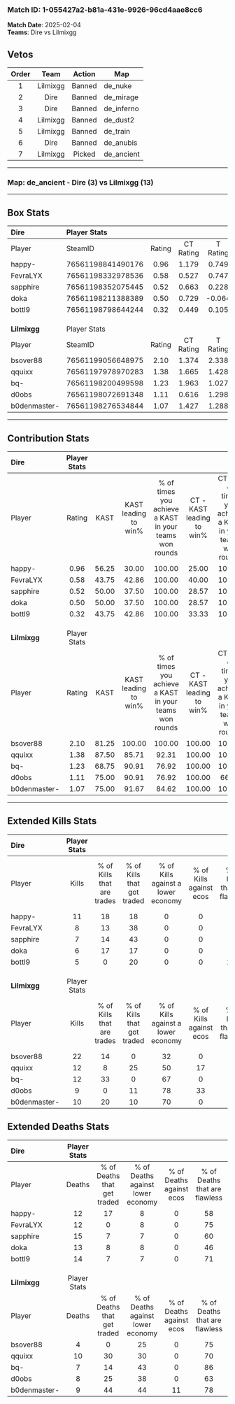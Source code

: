 ### Match ID: 1-055427a2-b81a-431e-9926-96cd4aae8cc6  
**Match Date**: 2025-02-04  
**Teams**: Dire vs Lilmixgg  

## Vetos  

| Order | Team | Action | Map |
| :---: | :--: | :----: | --- |
| 1 | Lilmixgg | Banned | de_nuke |
| 2 | Dire | Banned | de_mirage |
| 3 | Dire | Banned | de_inferno |
| 4 | Lilmixgg | Banned | de_dust2 |
| 5 | Lilmixgg | Banned | de_train |
| 6 | Dire | Banned | de_anubis |
| 7 | Lilmixgg | Picked | de_ancient |

---  

### **Map**: de_ancient - Dire (3) vs Lilmixgg (13)  
---  

## Box Stats  

| **Dire**     | Player Stats      |        |           |          |       |       |       |         |        |      |     |
| :- | :- | :-: | :-: | :-: | :-: | :-: | :-: | :-: | :-: | :-: | :-: |
| Player       | SteamID           | Rating | CT Rating | T Rating | KAST  |  ADR  | Kills | Assists | Deaths | K/D  | HS% |
| happy-       | 76561198841490176 |  0.96  |   1.179   |  0.749   | 56.25 | 87.6  |  11   |    2    |   12   | 0.92 | 81  |
| FevraLYX     | 76561198332978536 |  0.58  |   0.527   |  0.747   | 43.75 | 50.9  |   8   |    1    |   12   | 0.67 | 50  |
| sapphire     | 76561198352075445 |  0.52  |   0.663   |  0.228   | 50.00 | 63.6  |   7   |    2    |   15   | 0.47 | 28  |
| doka         | 76561198211388389 |  0.50  |   0.729   |  -0.064  | 50.00 | 56.0  |   6   |    0    |   13   | 0.46 | 66  |
| bottl9       | 76561198798644244 |  0.32  |   0.449   |  0.105   | 43.75 | 40.1  |   5   |    1    |   14   | 0.36 | 40  |
|              |                   |        |           |          |       |       |       |         |        |      |     |
|              |                   |        |           |          |       |       |       |         |        |      |     |
|              |                   |        |           |          |       |       |       |         |        |      |     |
| **Lilmixgg** | Player Stats      |        |           |          |       |       |       |         |        |      |     |
| Player       | SteamID           | Rating | CT Rating | T Rating | KAST  |  ADR  | Kills | Assists | Deaths | K/D  | HS% |
| bsover88     | 76561199056648975 |  2.10  |   1.374   |  2.338   | 81.25 | 120.6 |  22   |    0    |   4    | 5.50 | 50  |
| qquixx       | 76561197978970283 |  1.38  |   1.665   |  1.428   | 87.50 | 99.5  |  12   |    8    |   10   | 1.20 | 41  |
| bq-          | 76561198200499598 |  1.23  |   1.963   |  1.027   | 68.75 | 76.0  |  12   |    1    |   7    | 1.71 | 25  |
| d0obs        | 76561198072691348 |  1.11  |   0.616   |  1.298   | 75.00 | 67.1  |   9   |   10    |   8    | 1.13 | 44  |
| b0denmaster- | 76561198276534844 |  1.07  |   1.427   |  1.288   | 75.00 | 63.9  |  10   |    3    |   9    | 1.11 | 50  |
---  

## Contribution Stats  

| **Dire**     | Player Stats |       |                      |                                                        |                           |                                                             |                          |                                                            |
| :- | :-: | :-: | :-: | :-: | :-: | :-: | :-: | :-: |
| Player       |    Rating    | KAST  | KAST leading to win% | % of times you achieve a KAST in your teams won rounds | CT - KAST leading to win% | CT - % of times you achieve a KAST in your teams won rounds | T - KAST leading to win% | T - % of times you achieve a KAST in your teams won rounds |
| happy-       |     0.96     | 56.25 |        30.00         |                         100.00                         |           25.00           |                           100.00                            |          50.00           |                           100.00                           |
| FevraLYX     |     0.58     | 43.75 |        42.86         |                         100.00                         |           40.00           |                           100.00                            |          50.00           |                           100.00                           |
| sapphire     |     0.52     | 50.00 |        37.50         |                         100.00                         |           28.57           |                           100.00                            |          100.00          |                           100.00                           |
| doka         |     0.50     | 50.00 |        37.50         |                         100.00                         |           28.57           |                           100.00                            |          100.00          |                           100.00                           |
| bottl9       |     0.32     | 43.75 |        42.86         |                         100.00                         |           33.33           |                           100.00                            |          100.00          |                           100.00                           |
|              |              |       |                      |                                                        |                           |                                                             |                          |                                                            |
|              |              |       |                      |                                                        |                           |                                                             |                          |                                                            |
|              |              |       |                      |                                                        |                           |                                                             |                          |                                                            |
| **Lilmixgg** | Player Stats |       |                      |                                                        |                           |                                                             |                          |                                                            |
| Player       |    Rating    | KAST  | KAST leading to win% | % of times you achieve a KAST in your teams won rounds | CT - KAST leading to win% | CT - % of times you achieve a KAST in your teams won rounds | T - KAST leading to win% | T - % of times you achieve a KAST in your teams won rounds |
| bsover88     |     2.10     | 81.25 |        100.00        |                         100.00                         |          100.00           |                           100.00                            |          100.00          |                           100.00                           |
| qquixx       |     1.38     | 87.50 |        85.71         |                         92.31                          |          100.00           |                           100.00                            |          81.82           |                           90.00                            |
| bq-          |     1.23     | 68.75 |        90.91         |                         76.92                          |          100.00           |                           100.00                            |          87.50           |                           70.00                            |
| d0obs        |     1.11     | 75.00 |        90.91         |                         76.92                          |          100.00           |                            66.67                            |          88.89           |                           80.00                            |
| b0denmaster- |     1.07     | 75.00 |        91.67         |                         84.62                          |          100.00           |                           100.00                            |          88.89           |                           80.00                            |
---  

## Extended Kills Stats  

| **Dire**     | Player Stats |                            |                            |                                    |                         |                              |                                 |                                       |                    |           |
| :- | :-: | :-: | :-: | :-: | :-: | :-: | :-: | :-: | :-: | :-: |
| Player       |    Kills     | % of Kills that are trades | % of Kills that got traded | % of Kills against a lower economy | % of Kills against ecos | % of Kills that are flawless | % of Kills that are close duels | % of Kills that are assisted by flash | Pistol Round Kills | AWP Kills |
| happy-       |      11      |             18             |             18             |                 0                  |            0            |              73              |                0                |                   0                   |         0          |     4     |
| FevraLYX     |      8       |             13             |             38             |                 0                  |            0            |              63              |               13                |                   0                   |         0          |     1     |
| sapphire     |      7       |             14             |             43             |                 0                  |            0            |              71              |                0                |                   0                   |         3          |     1     |
| doka         |      6       |             17             |             17             |                 0                  |            0            |              67              |               17                |                   0                   |         0          |     1     |
| bottl9       |      5       |             0              |             20             |                 0                  |            0            |             100              |                0                |                   0                   |         1          |     1     |
|              |              |                            |                            |                                    |                         |                              |                                 |                                       |                    |           |
|              |              |                            |                            |                                    |                         |                              |                                 |                                       |                    |           |
|              |              |                            |                            |                                    |                         |                              |                                 |                                       |                    |           |
| **Lilmixgg** | Player Stats |                            |                            |                                    |                         |                              |                                 |                                       |                    |           |
| Player       |    Kills     | % of Kills that are trades | % of Kills that got traded | % of Kills against a lower economy | % of Kills against ecos | % of Kills that are flawless | % of Kills that are close duels | % of Kills that are assisted by flash | Pistol Round Kills | AWP Kills |
| bsover88     |      22      |             14             |             0              |                 32                 |            0            |              55              |                5                |                  18                   |         0          |     2     |
| qquixx       |      12      |             8              |             25             |                 50                 |           17            |              75              |                0                |                   8                   |         0          |     1     |
| bq-          |      12      |             33             |             0              |                 67                 |            0            |              83              |                0                |                  17                   |         0          |     2     |
| d0obs        |      9       |             0              |             11             |                 78                 |           33            |              44              |               11                |                   0                   |         0          |     0     |
| b0denmaster- |      10      |             20             |             10             |                 70                 |            0            |              70              |               20                |                  10                   |         3          |     0     |
## Extended Deaths Stats  

| **Dire**     | Player Stats |                             |                                   |                          |                               |                            |                           |               |
| :- | :-: | :-: | :-: | :-: | :-: | :-: | :-: | :-: |
| Player       |    Deaths    | % of Deaths that get traded | % of Deaths against lower economy | % of Deaths against ecos | % of Deaths that are flawless | % of Deaths that are close | % of Deaths while blinded | Deaths to AWP |
| happy-       |      12      |             17              |                 8                 |            0             |              58               |             17             |             8             |       0       |
| FevraLYX     |      12      |              0              |                 8                 |            0             |              75               |             8              |             8             |       1       |
| sapphire     |      15      |              7              |                 7                 |            0             |              60               |             0              |             7             |       1       |
| doka         |      13      |              8              |                 8                 |            0             |              46               |             8              |            23             |       1       |
| bottl9       |      14      |              7              |                 7                 |            0             |              71               |             0              |            14             |       0       |
|              |              |                             |                                   |                          |                               |                            |                           |               |
|              |              |                             |                                   |                          |                               |                            |                           |               |
|              |              |                             |                                   |                          |                               |                            |                           |               |
| **Lilmixgg** | Player Stats |                             |                                   |                          |                               |                            |                           |               |
| Player       |    Deaths    | % of Deaths that get traded | % of Deaths against lower economy | % of Deaths against ecos | % of Deaths that are flawless | % of Deaths that are close | % of Deaths while blinded | Deaths to AWP |
| bsover88     |      4       |              0              |                25                 |            0             |              75               |             0              |             0             |       1       |
| qquixx       |      10      |             30              |                30                 |            0             |              70               |             20             |             0             |       0       |
| bq-          |      7       |             14              |                43                 |            0             |              86               |             0              |             0             |       2       |
| d0obs        |      8       |             25              |                38                 |            0             |              63               |             0              |             0             |       1       |
| b0denmaster- |      9       |             44              |                44                 |            11            |              78               |             0              |             0             |       0       |

